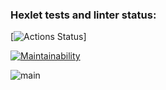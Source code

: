 ### Hexlet tests and linter status:

[![Actions Status](https://github.com/orishko/backend-project-lvl1/workflows/hexlet-check/badge.svg)]

[![Maintainability](https://api.codeclimate.com/v1/badges/bf636b24f6f7a9ff75be/maintainability)](https://codeclimate.com/github/orishko/backend-project-lvl1/maintainability)

![main](https://github.com/orishko/backend-project-lvl1/actions/workflows/main.yml/badge.svg)
